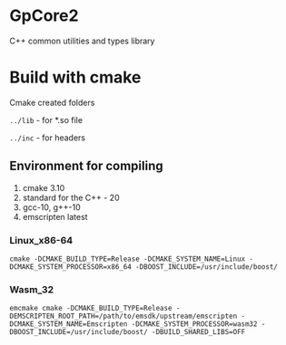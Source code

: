 # GpCore2
C++ common utilities and types library

# Build with cmake
Cmake created folders

`../lib` - for \*.so file

`../inc` - for headers

## Environment for compiling
1. cmake 3.10
2. standard for the C++ - 20
3. gcc-10, g++-10
4. emscripten latest

### Linux_x86-64

```cmake -DCMAKE_BUILD_TYPE=Release -DCMAKE_SYSTEM_NAME=Linux -DCMAKE_SYSTEM_PROCESSOR=x86_64 -DBOOST_INCLUDE=/usr/include/boost/```

### Wasm_32

```emcmake cmake -DCMAKE_BUILD_TYPE=Release -DEMSCRIPTEN_ROOT_PATH=/path/to/emsdk/upstream/emscripten -DCMAKE_SYSTEM_NAME=Emscripten -DCMAKE_SYSTEM_PROCESSOR=wasm32 -DBOOST_INCLUDE=/usr/include/boost/ -DBUILD_SHARED_LIBS=OFF```
